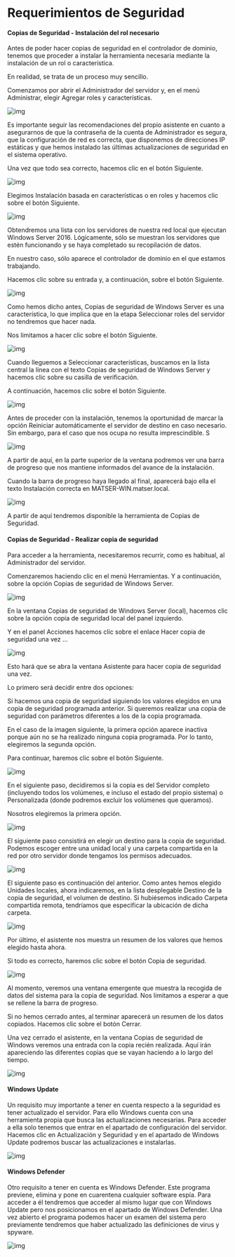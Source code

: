 # Requerimientos de Seguridad

#### Copias de Seguridad - Instalación del rol necesario

Antes de poder hacer copias de seguridad en el controlador de dominio, tenemos que proceder a instalar la herramienta necesaria mediante la instalación de un rol o  característica.

En realidad, se trata de un proceso muy sencillo.

Comenzamos por abrir el Administrador del servidor y, en el menú Administrar, elegir Agregar roles y características.

![img](https://github.com/smxrlxp/dominios.html/blob/master/assets/admin_acceso_dom/d/d01.jpg)

Es importante seguir las recomendaciones del propio asistente en cuanto a asegurarnos de que la contraseña de la cuenta de Administrador es segura, que la configuración de red es correcta, que disponemos de direcciones IP estáticas y que hemos instalado las últimas actualizaciones de seguridad en el sistema operativo.

Una vez que todo sea correcto, hacemos clic en el botón Siguiente.

![img](https://github.com/smxrlxp/dominios.html/blob/master/assets/admin_acceso_dom/d/d02.jpg)

Elegimos Instalación basada en características o en roles y hacemos clic sobre el botón Siguiente.

![img](https://github.com/smxrlxp/dominios.html/blob/master/assets/admin_acceso_dom/d/d03.jpg)

Obtendremos una lista con los servidores de nuestra red local que ejecutan Windows Server 2016. Lógicamente, sólo se muestran los servidores que estén funcionando y se haya completado su recopilación de datos.

En nuestro caso, sólo aparece el controlador de dominio en el que estamos trabajando.

Hacemos clic sobre su entrada y, a continuación, sobre el botón Siguiente.

![img](https://github.com/smxrlxp/dominios.html/blob/master/assets/admin_acceso_dom/d/d04.jpg)

Como hemos dicho antes, Copias de seguridad de Windows Server es una característica, lo que implica que en la etapa Seleccionar roles del servidor no tendremos que hacer nada.

Nos limitamos a hacer clic sobre el botón Siguiente.

![img](https://github.com/smxrlxp/dominios.html/blob/master/assets/admin_acceso_dom/d/d05.jpg)

Cuando lleguemos a Seleccionar características, buscamos en la lista central la línea  con el texto Copias de seguridad de Windows Server y hacemos clic sobre su casilla de verificación.

A continuación, hacemos clic sobre el botón Siguiente.

![img](https://github.com/smxrlxp/dominios.html/blob/master/assets/admin_acceso_dom/d/d06.jpg)

Antes de proceder con la instalación, tenemos la oportunidad de marcar la opción Reiniciar automáticamente el servidor de destino en caso necesario. Sin embargo, para el caso que nos ocupa no resulta imprescindible. S

![img](https://github.com/smxrlxp/dominios.html/blob/master/assets/admin_acceso_dom/d/d07.jpg)

A partir de aquí, en la parte superior de la ventana podremos ver una barra de progreso que nos mantiene informados del avance de la instalación.

Cuando la barra de progreso haya llegado al final, aparecerá bajo ella el texto Instalación correcta en MATSER-WIN.matser.local.

![img](https://github.com/smxrlxp/dominios.html/blob/master/assets/admin_acceso_dom/d/d08.jpg)

A partir de aquí tendremos disponible la herramienta de Copias de Seguridad.

#### Copias de Seguridad - Realizar copia de seguridad

Para acceder a la herramienta, necesitaremos recurrir, como es habitual, al Administrador del servidor.

Comenzaremos haciendo clic en el menú Herramientas. Y a continuación, sobre la opción Copias de seguridad de Windows Server.

![img](https://github.com/smxrlxp/dominios.html/blob/master/assets/admin_acceso_dom/d/d09.jpg)

En la ventana Copias de seguridad de Windows Server (local), hacemos clic sobre la opción copia de seguridad local del panel izquierdo.

Y en el panel Acciones hacemos clic sobre el enlace Hacer copia de seguridad una vez …

![img](https://github.com/smxrlxp/dominios.html/blob/master/assets/admin_acceso_dom/d/d10.jpg)

Esto hará que se abra la ventana Asistente para hacer copia de seguridad una vez.

Lo primero será decidir entre dos opciones:

Si hacemos una copia de seguridad siguiendo los valores elegidos en una copia de seguridad programada anterior.
Si queremos realizar una copia de seguridad con parámetros diferentes a los de la copia programada.

En el caso de la imagen siguiente, la primera opción aparece inactiva porque aún no se ha realizado ninguna copia programada. Por lo tanto, elegiremos la segunda opción.

Para continuar, haremos clic sobre el botón Siguiente.

![img](https://github.com/smxrlxp/dominios.html/blob/master/assets/admin_acceso_dom/d/d11.jpg)

En el siguiente paso, decidiremos si la copia es del Servidor completo (incluyendo todos los volúmenes, e incluso el estado del propio sistema) o Personalizada (donde podremos excluir los volúmenes que queramos).

Nosotros elegiremos la primera opción. 

![img](https://github.com/smxrlxp/dominios.html/blob/master/assets/admin_acceso_dom/d/d12.jpg)

El siguiente paso consistirá en elegir un destino para la copia de seguridad. Podemos escoger entre una unidad local y una carpeta compartida en la red por otro servidor donde tengamos los permisos adecuados.

![img](https://github.com/smxrlxp/dominios.html/blob/master/assets/admin_acceso_dom/d/d13.jpg)

El siguiente paso es continuación del anterior. Como antes hemos elegido Unidades locales, ahora indicaremos, en la lista desplegable Destino de la copia de seguridad, el volumen de destino. Si hubiésemos indicado Carpeta compartida remota, tendríamos que especificar la ubicación de dicha carpeta.

![img](https://github.com/smxrlxp/dominios.html/blob/master/assets/admin_acceso_dom/d/d14.jpg)

Por último, el asistente nos muestra un resumen de los valores que hemos elegido hasta ahora.

Si todo es correcto, haremos clic sobre el botón Copia de seguridad.

![img](https://github.com/smxrlxp/dominios.html/blob/master/assets/admin_acceso_dom/d/d15.jpg)

Al momento, veremos una ventana emergente que muestra la recogida de datos del sistema para la copia de seguridad. Nos limitamos a esperar a que se rellene la barra de progreso.

Si no hemos cerrado antes, al terminar aparecerá un resumen de los datos copiados. Hacemos clic sobre el botón Cerrar.

Una vez cerrado el asistente, en la ventana Copias de seguridad de Windows veremos una entrada con la copia recién realizada. Aquí irán apareciendo las diferentes copias que se vayan haciendo a lo largo del tiempo.

![img](https://github.com/smxrlxp/dominios.html/blob/master/assets/admin_acceso_dom/d/d16.jpg)

#### Windows Update

Un requisito muy importante a tener en cuenta respecto a la seguridad es tener actualizado el servidor. Para ello Windows cuenta con una herramienta propia que busca las actualizaciones necesarias. Para acceder a ella solo tenemos que entrar en el apartado de configuración del servidor. Hacemos clic en Actualización y Seguridad y en el apartado de Windows Update podremos buscar las actualizaciones e instalarlas.

![img](https://github.com/smxrlxp/dominios.html/blob/master/assets/admin_acceso_dom/d/d17.jpg)

#### Windows Defender

Otro requisito a tener en cuenta es Windows Defender. Este programa previene, elimina y pone en cuarentena cualquier software espía. Para acceder a él tendremos que acceder al mismo lugar que con Windows Update pero nos posicionamos en el apartado de Windows Defender. Una vez abierto el programa podemos hacer un examen del sistema pero previamente tendremos que haber actualizado las definiciones de virus y spyware.

![img](https://github.com/smxrlxp/dominios.html/blob/master/assets/admin_acceso_dom/d/d18.jpg)





